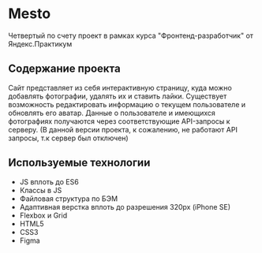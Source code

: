 # Mesto

Четвертый по счету проект в рамках курса "Фронтенд-разработчик" от Яндекс.Практикум

## Содержание проекта
Сайт представляет из себя интерактивную страницу, куда можно добавлять фотографии, удалять их и ставить лайки. Существует возможность редактировать информацию о текущем пользователе и обновлять его аватар. Данные о пользователе и имеющихся фотографиях получаются через соответствующие API-запросы к серверу. (В данной версии проекта, к сожалению, не работают API запросы, т.к сервер был отключен)

## Используемые технологии

* JS вплоть до ES6
* Классы в JS
* Файловая структура по БЭМ
* Адаптивная верстка вплоть до разрешения 320px (iPhone SE)
* Flexbox и Grid
* HTML5
* CSS3
* Figma

